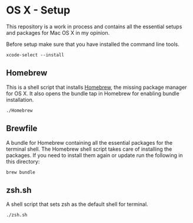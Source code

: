 # OS X - Setup
This repository is a work in process and contains all the essential setups and packages for Mac OS X in my opinion.

Before setup make sure that you have installed the command line tools.

    xcode-select --install

## Homebrew
This is a shell script that installs [Homebrew](http://brew.sh), the missing package manager for OS X. It also opens the bundle tap in Homebrew for enabling bundle installation.

    ./Homebrew

## Brewfile
A bundle for Homebrew containing all the essential packages for the terminal shell. The Homebrew shell script takes care of installing the packages. If you need to install them again or update run the following in this directory:

    brew bundle

## zsh.sh
A shell script that sets zsh as the default shell for terminal.

    ./zsh.sh


